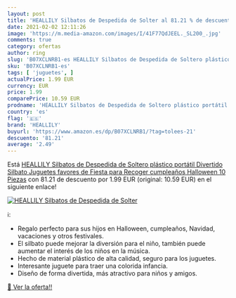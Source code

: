 ```yaml
---
layout: post
title: 'HEALLILY Silbatos de Despedida de Solter al 81.21 % de descuento'
date: 2021-02-02 12:11:26
image: 'https://m.media-amazon.com/images/I/41F77QdJEEL._SL200_.jpg'
comments: true
category: ofertas
author: ring
slug: 'B07XCLNRB1-es HEALLILY Silbatos de Despedida de Soltero plástico...'
sku: 'B07XCLNRB1-es'
tags: [ 'juguetes', ]
actualPrice: 1.99 EUR
currency: EUR
price: 1.99
comparePrice: 10.59 EUR
prodname: 'HEALLILY Silbatos de Despedida de Soltero plástico portátil Divertido Silbato Juguetes favores de Fiesta para Recoger cumpleaños Halloween 10 Piezas'
country: 'es'
flag: '🇪🇸'
brand: 'HEALLILY'
buyurl: 'https://www.amazon.es/dp/B07XCLNRB1/?tag=tolees-21'
descuento: '81.21'
average: '2.49'
---
```


Está [HEALLILY Silbatos de Despedida de Soltero plástico portátil Divertido Silbato Juguetes favores de Fiesta para Recoger cumpleaños Halloween 10 Piezas](https://www.amazon.es/dp/B07XCLNRB1/?tag=tolees-21) con 81.21 de descuento por 1.99 EUR (original: 10.59 EUR) en el siguiente enlace!

[![HEALLILY Silbatos de Despedida de Solter](https://m.media-amazon.com/images/I/41F77QdJEEL._SL200_.jpg)](https://www.amazon.es/dp/B07XCLNRB1/?tag=tolees-21)

ℹ️:

- Regalo perfecto para sus hijos en Halloween, cumpleaños, Navidad, vacaciones y otros festivales.
- El silbato puede mejorar la diversión para el niño, también puede aumentar el interés de los niños en la música.
- Hecho de material plástico de alta calidad, seguro para los juguetes.
- Interesante juguete para traer una colorida infancia.
- Diseño de forma divertida, más atractivo para niños y amigos.

[🛒 Ver la oferta!!](https://www.amazon.es/dp/B07XCLNRB1/?tag=tolees-21)
